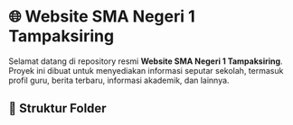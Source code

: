 # 🌐 Website SMA Negeri 1 Tampaksiring

Selamat datang di repository resmi **Website SMA Negeri 1 Tampaksiring**. Proyek ini dibuat untuk menyediakan informasi seputar sekolah, termasuk profil guru, berita terbaru, informasi akademik, dan lainnya.

## 📁 Struktur Folder

